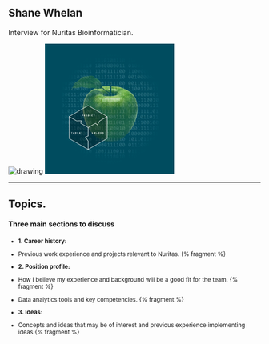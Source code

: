 ## Shane Whelan
Interview for Nuritas Bioinformatician.

<!-- ![test](/public/img/carragh_lake.jpg) -->

<img src="https://azcdn.discovery.pgsitecore.com/en-us/-/media/Olay_PathFinder/Images/Callouts/Brand_Experience_promos/Desktop/DT_BE_Landing_Aminopeptides_HeaderImage.jpg?h=310&la=en-US&w=500&v=1-201802281215" alt="drawing" width="420px"/> <img src="/public/img/Nuritas.png" alt="drawing" width="258px"/>

---

## Topics.

#### Three main sections to discuss

<small>

- **1. Career history:** 
 - Previous work experience and projects relevant to Nuritas. {% fragment %}

- **2. Position profile:**
 - How I believe my experience and background will be a good fit for the team. {% fragment %}
 - Data analytics tools and key competencies. {% fragment %}
- **3. Ideas:** 

 - Concepts and ideas that may be of interest and previous experience implementing ideas {% fragment %}

</small>

